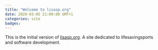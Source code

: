 ```yaml
---
title: "Welcome to lisasp.org"
date: 2020-03-05 21:00:00 GMT+1
categories: site
badges:
---
```


This is the initial version of [lisasp.org](https://www.lisasp.org). A site dedicated to lifesavingsports and software development.

